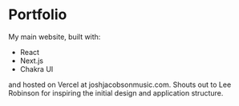Portfolio
========

My main website, built with:
* React
* Next.js
* Chakra UI

and hosted on Vercel at joshjacobsonmusic.com. Shouts out to Lee Robinson for inspiring the initial design and application structure.